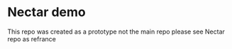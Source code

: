 # Nectar demo
This repo was created as a prototype not the main repo please see Nectar repo as refrance
